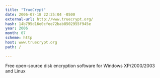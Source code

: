 ```yaml
---
title: "TrueCrypt"
date: 2006-07-18 22:25:04 -0500
external-url: http://www.truecrypt.org/
hash: 14b795d16e0cfee72bab8502955f945e
year: 2006
month: 07
scheme: http
host: www.truecrypt.org
path: /

---
```


Free open-source disk encryption software for Windows XP/2000/2003 and Linux
